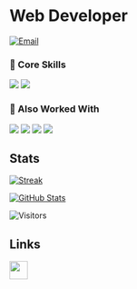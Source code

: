 # Web Developer  

[![Email](https://img.shields.io/badge/Email-dobkos%40hotmail.com-blue?logo=gmail&logoColor=white)](mailto:dobkos@hotmail.com)  

### 🔹 Core Skills
<img src="https://skillicons.dev/icons?i=js,ts,react,vue,html,css,sass" />
<img src="https://skillicons.dev/icons?i=tailwind,githubactions,materialui,vite,npm,yarn,git" />

### 🔹 Also Worked With
<img src="https://skillicons.dev/icons?i=go,docker,postman,redux,bootstrap,nginx,gulp" />
<img src="https://skillicons.dev/icons?i=rust,php,nodejs,nextjs,python,kafka,mongodb" />
<img src="https://skillicons.dev/icons?i=express,mysql,redis,supabase,graphql,figma,deno" />
<img src="https://skillicons.dev/icons?i=rabbitmq,postgres,java,bun,latex"/>

## Stats

<!-- ![Top Langs](https://github-readme-stats.vercel.app/api/top-langs/?username=Dobrunia&layout=donut) -->

[![Streak](https://github-readme-streak-stats.herokuapp.com/?user=Dobrunia&theme=dark)](https://github.com/DenverCoder1/github-readme-streak-stats)

[![GitHub Stats](https://github-readme-stats.vercel.app/api?username=Dobrunia&show_icons=true&theme=radical)](https://github.com/anuraghazra/github-readme-stats)

![Visitors](https://komarev.com/ghpvc/?username=Dobrunia&color=green)

## Links

<p align="left">
<a href="https://www.twitch.tv/sentry_ez" target="_blank" rel="noreferrer">
  <picture>
    <source media="(prefers-color-scheme: dark)" srcset="https://raw.githubusercontent.com/danielcranney/readme-generator/main/public/icons/socials/twitch-dark.svg" />
    <source media="(prefers-color-scheme: light)" srcset="https://raw.githubusercontent.com/danielcranney/readme-generator/main/public/icons/socials/twitch.svg" />
    <img src="https://raw.githubusercontent.com/danielcranney/readme-generator/main/public/icons/socials/twitch.svg" width="32" height="32" />
  </picture>
</a>
</p>
